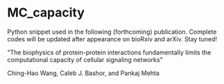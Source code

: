 # MC_capacity

Python snippet used in the following (forthcoming) publication. Complete codes will be updated after appearance on bioRxiv and arXiv. Stay tuned!

"The biophysics of protein-protein interactions fundamentally limits the computational capacity of cellular signaling networks"

Ching-Hao Wang, Caleb J. Bashor, and Pankaj Mehta
